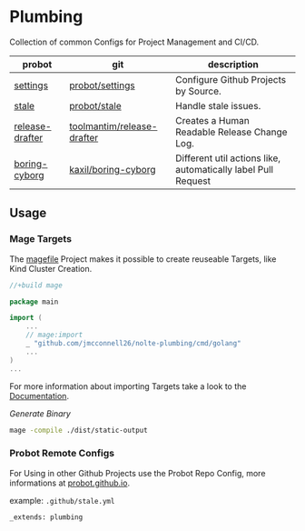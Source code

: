 # Plumbing

Collection of common Configs for Project Management and CI/CD.

probot                                                            | git                                                                         | description
----------------------------------------------------------------- | --------------------------------------------------------------------------- | -------------------------------------------------------------
[settings](https://probot.github.io/apps/settings/)               | [probot/settings](https://github.com/probot/settings)                       | Configure Github Projects by Source.
[stale](https://probot.github.io/apps/stale/)                     | [probot/stale](https://github.com/probot/stale)                             | Handle stale issues.
[release-drafter](https://probot.github.io/apps/release-drafter/) | [toolmantim/release-drafter](https://github.com/toolmantim/release-drafter) | Creates a Human Readable Release Change Log.
[boring-cyborg](https://probot.github.io/apps/boring-cyborg/)     | [kaxil/boring-cyborg](https://github.com/kaxil/boring-cyborg)               | Different util actions like, automatically label Pull Request

## Usage

### Mage Targets

The [magefile](https://magefile.org/magefiles/) Project makes it possible to create reuseable Targets, like Kind Cluster Creation.

```go
//+build mage

package main

import (
    ...
    // mage:import
    _ "github.com/jmcconnell26/nolte-plumbing/cmd/golang"
    ...
)
...
```

For more information about importing Targets take a look to the [Documentation](https://magefile.org/importing/).

_Generate Binary_

```sh
mage -compile ./dist/static-output
```

### Probot Remote Configs

For Using in other Github Projects use the Probot Repo Config, more informations at [probot.github.io](https://probot.github.io/docs/best-practices/#configuration).

example: `.github/stale.yml`

```ỳaml
_extends: plumbing
```
